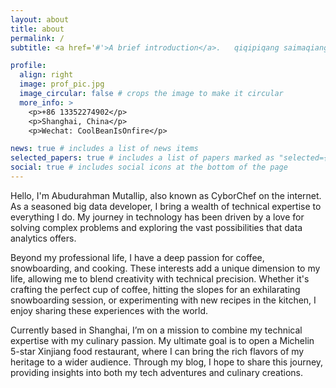 ```yaml
---
layout: about
title: about
permalink: /
subtitle: <a href='#'>A brief introduction</a>.   qiqipiqang saimaqiang

profile:
  align: right
  image: prof_pic.jpg
  image_circular: false # crops the image to make it circular
  more_info: >
    <p>+86 13352274902</p>
    <p>Shanghai, China</p>
    <p>Wechat: CoolBeanIsOnfire</p>

news: true # includes a list of news items
selected_papers: true # includes a list of papers marked as "selected={true}"
social: true # includes social icons at the bottom of the page
---
```


Hello, I'm Abudurahman Mutallip, also known as CyborChef on the internet. As a seasoned big data developer, I bring a wealth of technical expertise to everything I do. My journey in technology has been driven by a love for solving complex problems and exploring the vast possibilities that data analytics offers.

Beyond my professional life, I have a deep passion for coffee, snowboarding, and cooking. These interests add a unique dimension to my life, allowing me to blend creativity with technical precision. Whether it's crafting the perfect cup of coffee, hitting the slopes for an exhilarating snowboarding session, or experimenting with new recipes in the kitchen, I enjoy sharing these experiences with the world.

Currently based in Shanghai, I’m on a mission to combine my technical expertise with my culinary passion. My ultimate goal is to open a Michelin 5-star Xinjiang food restaurant, where I can bring the rich flavors of my heritage to a wider audience. Through my blog, I hope to share this journey, providing insights into both my tech adventures and culinary creations.